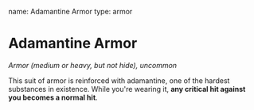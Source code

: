 name: Adamantine Armor
type: armor

# Adamantine Armor 
_Armor (medium or heavy, but not hide), uncommon_ 

This suit of armor is reinforced with adamantine, one of the hardest substances in existence. While you're wearing it, **any critical hit against you becomes a normal hit**. 
